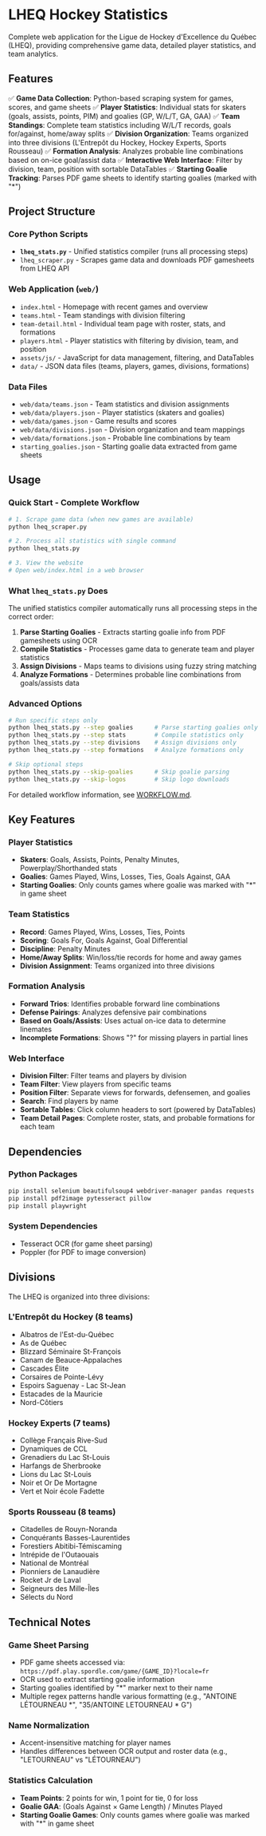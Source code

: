 # LHEQ Hockey Statistics

Complete web application for the Ligue de Hockey d'Excellence du Québec (LHEQ), providing comprehensive game data, detailed player statistics, and team analytics.

## Features

✅ **Game Data Collection**: Python-based scraping system for games, scores, and game sheets
✅ **Player Statistics**: Individual stats for skaters (goals, assists, points, PIM) and goalies (GP, W/L/T, GA, GAA)
✅ **Team Standings**: Complete team statistics including W/L/T records, goals for/against, home/away splits
✅ **Division Organization**: Teams organized into three divisions (L'Entrepôt du Hockey, Hockey Experts, Sports Rousseau)
✅ **Formation Analysis**: Analyzes probable line combinations based on on-ice goal/assist data
✅ **Interactive Web Interface**: Filter by division, team, position with sortable DataTables
✅ **Starting Goalie Tracking**: Parses PDF game sheets to identify starting goalies (marked with "*")

## Project Structure

### Core Python Scripts
- **`lheq_stats.py`** - Unified statistics compiler (runs all processing steps)
- `lheq_scraper.py` - Scrapes game data and downloads PDF gamesheets from LHEQ API

### Web Application (`web/`)
- `index.html` - Homepage with recent games and overview
- `teams.html` - Team standings with division filtering
- `team-detail.html` - Individual team page with roster, stats, and formations
- `players.html` - Player statistics with filtering by division, team, and position
- `assets/js/` - JavaScript for data management, filtering, and DataTables
- `data/` - JSON data files (teams, players, games, divisions, formations)

### Data Files
- `web/data/teams.json` - Team statistics and division assignments
- `web/data/players.json` - Player statistics (skaters and goalies)
- `web/data/games.json` - Game results and scores
- `web/data/divisions.json` - Division organization and team mappings
- `web/data/formations.json` - Probable line combinations by team
- `starting_goalies.json` - Starting goalie data extracted from game sheets

## Usage

### Quick Start - Complete Workflow

```bash
# 1. Scrape game data (when new games are available)
python lheq_scraper.py

# 2. Process all statistics with single command
python lheq_stats.py

# 3. View the website
# Open web/index.html in a web browser
```

### What `lheq_stats.py` Does

The unified statistics compiler automatically runs all processing steps in the correct order:

1. **Parse Starting Goalies** - Extracts starting goalie info from PDF gamesheets using OCR
2. **Compile Statistics** - Processes game data to generate team and player statistics
3. **Assign Divisions** - Maps teams to divisions using fuzzy string matching
4. **Analyze Formations** - Determines probable line combinations from goals/assists data

### Advanced Options

```bash
# Run specific steps only
python lheq_stats.py --step goalies      # Parse starting goalies only
python lheq_stats.py --step stats        # Compile statistics only
python lheq_stats.py --step divisions    # Assign divisions only
python lheq_stats.py --step formations   # Analyze formations only

# Skip optional steps
python lheq_stats.py --skip-goalies      # Skip goalie parsing
python lheq_stats.py --skip-logos        # Skip logo downloads
```

For detailed workflow information, see [WORKFLOW.md](WORKFLOW.md).

## Key Features

### Player Statistics
- **Skaters**: Goals, Assists, Points, Penalty Minutes, Powerplay/Shorthanded stats
- **Goalies**: Games Played, Wins, Losses, Ties, Goals Against, GAA
- **Starting Goalies**: Only counts games where goalie was marked with "*" in game sheet

### Team Statistics
- **Record**: Games Played, Wins, Losses, Ties, Points
- **Scoring**: Goals For, Goals Against, Goal Differential
- **Discipline**: Penalty Minutes
- **Home/Away Splits**: Win/loss/tie records for home and away games
- **Division Assignment**: Teams organized into three divisions

### Formation Analysis
- **Forward Trios**: Identifies probable forward line combinations
- **Defense Pairings**: Analyzes defensive pair combinations
- **Based on Goals/Assists**: Uses actual on-ice data to determine linemates
- **Incomplete Formations**: Shows "?" for missing players in partial lines

### Web Interface
- **Division Filter**: Filter teams and players by division
- **Team Filter**: View players from specific teams
- **Position Filter**: Separate views for forwards, defensemen, and goalies
- **Search**: Find players by name
- **Sortable Tables**: Click column headers to sort (powered by DataTables)
- **Team Detail Pages**: Complete roster, stats, and probable formations for each team

## Dependencies

### Python Packages
```bash
pip install selenium beautifulsoup4 webdriver-manager pandas requests
pip install pdf2image pytesseract pillow
pip install playwright
```

### System Dependencies
- Tesseract OCR (for game sheet parsing)
- Poppler (for PDF to image conversion)

## Divisions

The LHEQ is organized into three divisions:

### L'Entrepôt du Hockey (8 teams)
- Albatros de l'Est-du-Québec
- As de Québec
- Blizzard Séminaire St-François
- Canam de Beauce-Appalaches
- Cascades Élite
- Corsaires de Pointe-Lévy
- Espoirs Saguenay - Lac St-Jean
- Estacades de la Mauricie
- Nord-Côtiers

### Hockey Experts (7 teams)
- Collège Français Rive-Sud
- Dynamiques de CCL
- Grenadiers du Lac St-Louis
- Harfangs de Sherbrooke
- Lions du Lac St-Louis
- Noir et Or De Mortagne
- Vert et Noir école Fadette

### Sports Rousseau (8 teams)
- Citadelles de Rouyn-Noranda
- Conquérants Basses-Laurentides
- Forestiers Abitibi-Témiscaming
- Intrépide de l'Outaouais
- National de Montréal
- Pionniers de Lanaudière
- Rocket Jr de Laval
- Seigneurs des Mille-Îles
- Sélects du Nord

## Technical Notes

### Game Sheet Parsing
- PDF game sheets accessed via: `https://pdf.play.spordle.com/game/{GAME_ID}?locale=fr`
- OCR used to extract starting goalie information
- Starting goalies identified by "*" marker next to their name
- Multiple regex patterns handle various formatting (e.g., "ANTOINE LÉTOURNEAU *", "35/ANTOINE LETOURNEAU * G")

### Name Normalization
- Accent-insensitive matching for player names
- Handles differences between OCR output and roster data (e.g., "LETOURNEAU" vs "LÉTOURNEAU")

### Statistics Calculation
- **Team Points**: 2 points for win, 1 point for tie, 0 for loss
- **Goalie GAA**: (Goals Against × Game Length) / Minutes Played
- **Starting Goalie Games**: Only counts games where goalie was marked with "*" in game sheet
